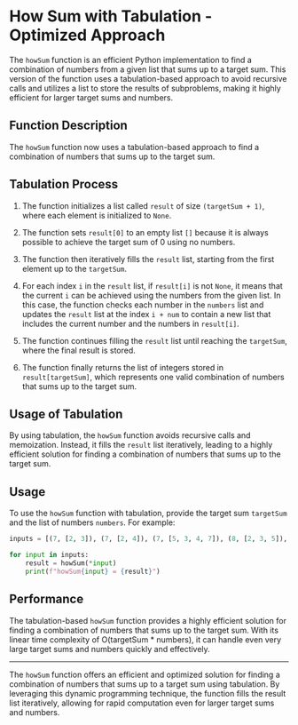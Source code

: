 # How Sum with Tabulation - Optimized Approach

The `howSum` function is an efficient Python implementation to find a combination of numbers from a given list that sums up to a target sum. This version of the function uses a tabulation-based approach to avoid recursive calls and utilizes a list to store the results of subproblems, making it highly efficient for larger target sums and numbers.

## Function Description

The `howSum` function now uses a tabulation-based approach to find a combination of numbers that sums up to the target sum.

## Tabulation Process

1. The function initializes a list called `result` of size `(targetSum + 1)`, where each element is initialized to `None`.

2. The function sets `result[0]` to an empty list `[]` because it is always possible to achieve the target sum of 0 using no numbers.

3. The function then iteratively fills the `result` list, starting from the first element up to the `targetSum`.

4. For each index `i` in the `result` list, if `result[i]` is not `None`, it means that the current `i` can be achieved using the numbers from the given list. In this case, the function checks each number in the `numbers` list and updates the `result` list at the index `i + num` to contain a new list that includes the current number and the numbers in `result[i]`.

5. The function continues filling the `result` list until reaching the `targetSum`, where the final result is stored.

6. The function finally returns the list of integers stored in `result[targetSum]`, which represents one valid combination of numbers that sums up to the target sum.

## Usage of Tabulation

By using tabulation, the `howSum` function avoids recursive calls and memoization. Instead, it fills the `result` list iteratively, leading to a highly efficient solution for finding a combination of numbers that sums up to the target sum.

## Usage

To use the `howSum` function with tabulation, provide the target sum `targetSum` and the list of numbers `numbers`. For example:

```python
inputs = [(7, [2, 3]), (7, [2, 4]), (7, [5, 3, 4, 7]), (8, [2, 3, 5]), (300, [7, 14])]

for input in inputs:
    result = howSum(*input)
    print(f"howSum{input} = {result}")
```

## Performance

The tabulation-based `howSum` function provides a highly efficient solution for finding a combination of numbers that sums up to the target sum. With its linear time complexity of O(targetSum \* numbers), it can handle even very large target sums and numbers quickly and effectively.

---

The `howSum` function offers an efficient and optimized solution for finding a combination of numbers that sums up to a target sum using tabulation. By leveraging this dynamic programming technique, the function fills the result list iteratively, allowing for rapid computation even for larger target sums and numbers.
